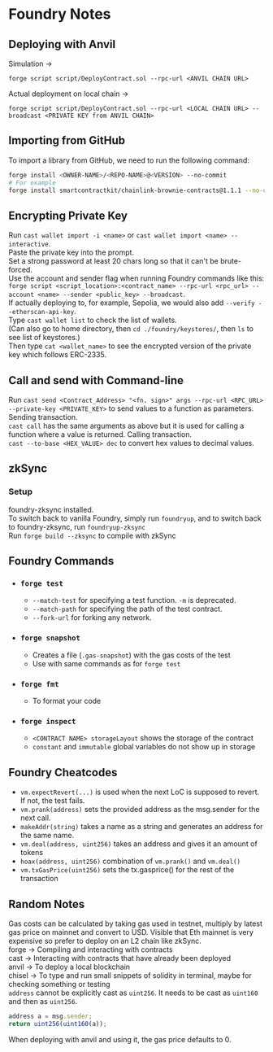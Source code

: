 # Foundry Notes  
  
## **Deploying with Anvil**  
  
Simulation ->  
```git
forge script script/DeployContract.sol --rpc-url <ANVIL CHAIN URL>
```
  
Actual deployment on local chain ->  
```git
forge script script/DeployContract.sol --rpc-url <LOCAL CHAIN URL> --broadcast <PRIVATE KEY from ANVIL CHAIN>
```  
    
## Importing from GitHub  
  
To import a library from GitHub, we need to run the following command: 
```bash
forge install <OWNER-NAME>/<REPO-NAME>@<VERSION> --no-commit
# For example
forge install smartcontractkit/chainlink-brownie-contracts@1.1.1 --no-commit
```
  
## **Encrypting Private Key**  
  
Run `cast wallet import -i <name>` or `cast wallet import <name> --interactive`.  
Paste the private key into the prompt.  
Set a strong password at least 20 chars long so that it can't be brute-forced.  
Use the account and sender flag when running Foundry commands like this: `forge script <script_location>:<contract_name> --rpc-url <rpc_url> --account <name> --sender <public_key> --broadcast`.   
If actually deploying to, for example, Sepolia, we would also add `--verify --etherscan-api-key`.  
Type `cast wallet list` to check the list of wallets.  
(Can also go to home directory, then `cd ./foundry/keystores/`, then `ls` to see list of keystores.)  
Then type `cat <wallet_name>` to see the encrypted version of the private key which follows ERC-2335.  
  
## **Call and send with Command-line**  
  
Run `cast send <Contract_Address> "<fn. sign>" args --rpc-url <RPC_URL> --private-key <PRIVATE_KEY>` to send values to a function as parameters. Sending transaction.   
`cast call` has the same arguments as above but it is used for calling a function where a value is returned. Calling transaction.  
`cast --to-base <HEX_VALUE> dec` to convert hex values to decimal values.  

## **zkSync**  
  
### Setup  
foundry-zksync installed.  
To switch back to vanilla Foundry, simply run `foundryup`, and to switch back to foundry-zksync, run `foundryup-zksync`  
Run `forge build --zksync` to compile with zkSync  

## **Foundry Commands**  
  
- ### `forge test`  
  - `--match-test` for specifying a test function. `-m` is deprecated.  
  - `--match-path` for specifying the path of the test contract.  
  - `--fork-url` for forking any network.  
  
- ### `forge snapshot`
  - Creates a file (`.gas-snapshot`) with the gas costs of the test  
  - Use with same commands as for `forge test`  
  
- ### `forge fmt`  
  - To format your code  
  
- ### `forge inspect`  
  - `<CONTRACT NAME> storageLayout` shows the storage of the contract  
  - `constant` and `immutable` global variables do not show up in storage  
  
## **Foundry Cheatcodes**  
  
- `vm.expectRevert(...)` is used when the next LoC is supposed to revert. If not, the test fails.  
- `vm.prank(address)` sets the provided address as the msg.sender for the next call.  
- `makeAddr(string)` takes a name as a string and generates an address for the same name.  
- `vm.deal(address, uint256)` takes an address and gives it an amount of tokens  
- `hoax(address, uint256)` combination of `vm.prank()` and `vm.deal()`  
- `vm.txGasPrice(uint256)` sets the tx.gasprice() for the rest of the transaction  
  
## **Random Notes**    
  
Gas costs can be calculated by taking gas used in testnet, multiply by latest gas price on mainnet and convert to USD. Visible that Eth mainnet is very expensive so prefer to deploy on an L2 chain like zkSync.  
forge -> Compiling and interacting with contracts  
cast -> Interacting with contracts that have already been deployed  
anvil -> To deploy a local blockchain  
chisel -> To type and run small snippets of solidity in terminal, maybe for checking something or testing  
`address` cannot be explicitly cast as `uint256`. It needs to be cast as `uint160` and then as `uint256`.  
```javascript
address a = msg.sender;
return uint256(uint160(a));
```  
When deploying with anvil and using it, the gas price defaults to 0.  
